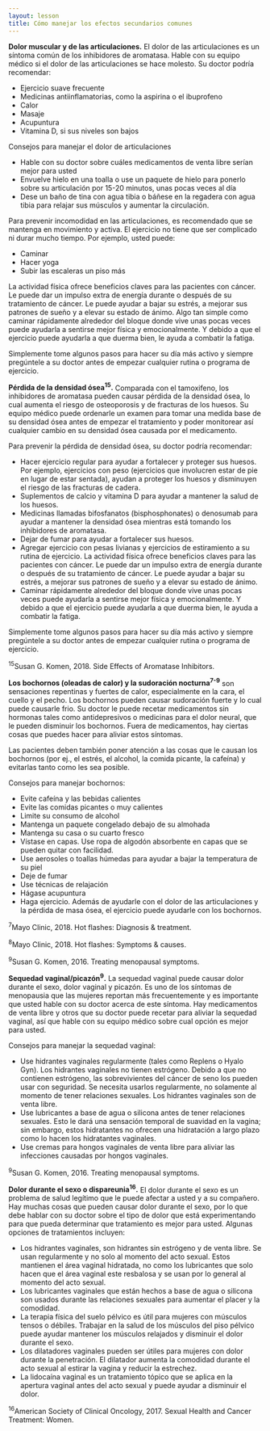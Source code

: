 ```yaml
---
layout: lesson
title: Cómo manejar los efectos secundarios comunes
---
```


**Dolor muscular y de las articulaciones.** El dolor de las articulaciones es un síntoma común de los inhibidores de aromatasa. Hable con su equipo médico si el dolor de las articulaciones se hace molesto. Su doctor podría recomendar:

* Ejercicio suave frecuente
* Medicinas antiinflamatorias, como la aspirina o el ibuprofeno
* Calor
* Masaje
* Acupuntura
* Vitamina D, si sus niveles son bajos

Consejos para manejar el dolor de articulaciones

* Hable con su doctor sobre cuáles medicamentos de venta libre serían mejor para usted
* Envuelve hielo en una toalla o use un paquete de hielo para ponerlo sobre su articulación por 15-20 minutos, unas pocas veces al día
* Dese un baño de tina con agua tibia o báñese en la regadera con agua tibia para relajar sus músculos y aumentar la circulación.

Para prevenir incomodidad en las articulaciones, es recomendado que se mantenga en movimiento y activa. 
El ejercicio no tiene que ser complicado ni durar mucho tiempo. Por ejemplo, usted puede:

* Caminar
* Hacer yoga
* Subir las escaleras un piso más

La actividad física ofrece beneficios claves para las pacientes con cáncer. Le puede dar un impulso extra de energía durante o después de su tratamiento de cáncer. Le puede ayudar a bajar su estrés, a mejorar sus patrones de sueño y a elevar su estado de ánimo. Algo tan simple como caminar rápidamente alrededor del bloque donde vive unas pocas veces puede ayudarla a sentirse mejor física y emocionalmente. Y debido a que el ejercicio puede ayudarla a que duerma bien, le ayuda a combatir la fatiga. 

Simplemente tome algunos pasos para hacer su día más activo y siempre pregúntele a su doctor antes de empezar cualquier rutina o programa de ejercicio.

**Pérdida de la densidad ósea<sup>15</sup>.** Comparada con el tamoxifeno, los inhibidores de aromatasa pueden causar pérdida de la densidad ósea, lo cual aumenta el riesgo de osteoporosis y de fracturas de los huesos. Su equipo médico puede ordenarle un examen para tomar una medida base de su densidad ósea antes de empezar el tratamiento y poder monitorear así cualquier cambio en su densidad ósea causada por el medicamento. 

Para prevenir la pérdida de densidad ósea, su doctor podría recomendar: 

* Hacer ejercicio regular para ayudar a fortalecer y proteger sus huesos. Por ejemplo, ejercicios con peso (ejercicios que involucren estar de pie en lugar de estar sentada), ayudan a proteger los huesos y disminuyen el riesgo de las fracturas de cadera. 
* Suplementos de calcio y vitamina D para ayudar a mantener la salud de los huesos.
* Medicinas llamadas bifosfanatos (bisphosphonates) o denosumab para ayudar a mantener la densidad ósea mientras está tomando los inhibidores de aromatasa.
* Dejar de fumar para ayudar a fortalecer sus huesos. 
* Agregar ejercicio con pesas livianas y ejercicios de estiramiento a su rutina de ejercicio. La actividad física ofrece beneficios claves para las pacientes con cáncer. Le puede dar un impulso extra de energía durante o después de su tratamiento de cáncer. Le puede ayudar a bajar su estrés, a mejorar sus patrones de sueño y a elevar su estado de ánimo. 
* Caminar rápidamente alrededor del bloque donde vive unas pocas veces puede ayudarla a sentirse mejor física y emocionalmente. Y debido a que el ejercicio puede ayudarla a que duerma bien, le ayuda a combatir la fatiga. 

Simplemente tome algunos pasos para hacer su día más activo y siempre pregúntele a su doctor antes de empezar cualquier rutina o programa de ejercicio.


<sup>15</sup>Susan G. Komen, 2018. Side Effects of Aromatase Inhibitors.

**Los bochornos (oleadas de calor) y la sudoración nocturna<sup>7-9</sup>** son sensaciones repentinas y fuertes de calor, especialmente en la cara, el cuello y el pecho. Los bochornos pueden causar sudoración fuerte y lo cual puede causarle frio. Su doctor le puede recetar medicamentos sin hormonas tales como antidepresivos o medicinas para el dolor neural, que le pueden disminuir los bochornos. Fuera de medicamentos, hay ciertas cosas que puedes hacer para aliviar estos síntomas.

Las pacientes deben también poner atención a las cosas que le causan los bochornos (por ej., el estrés, el alcohol, la comida picante, la cafeína) y evitarlas tanto como les sea posible. 

Consejos para manejar bochornos:

* Evite cafeína y las bebidas calientes
* Evite las comidas picantes o muy calientes
* Limite su consumo de alcohol
* Mantenga un paquete congelado debajo de su almohada
* Mantenga su casa o su cuarto fresco
* Vístase en capas. Use ropa de algodón absorbente en capas que se pueden quitar con facilidad.
* Use aerosoles o toallas húmedas para ayudar a bajar la temperatura de su piel
* Deje de fumar
* Use técnicas de relajación 
* Hágase acupuntura
* Haga ejercicio. Además de ayudarle con el dolor de las articulaciones y la pérdida de masa ósea, el ejercicio puede ayudarle con los bochornos.


<sup>7</sup>Mayo Clinic, 2018. Hot flashes: Diagnosis & treatment.

<sup>8</sup>Mayo Clinic, 2018. Hot flashes: Symptoms & causes.

<sup>9</sup>Susan G. Komen, 2016. Treating menopausal symptoms.

**Sequedad vaginal/picazón<sup>9</sup>.** La sequedad vaginal puede causar dolor durante el sexo, dolor vaginal y picazón. Es uno de los síntomas de menopausia que las mujeres reportan más frecuentemente y es importante que usted hable con su doctor acerca de este síntoma. Hay medicamentos de venta libre y otros que su doctor puede recetar para aliviar la sequedad vaginal, así que hable con su equipo médico sobre cual opción es mejor para usted. 

Consejos para manejar la sequedad vaginal:

* Use hidrantes vaginales regularmente (tales como Replens o Hyalo Gyn). Los hidrantes vaginales no tienen estrógeno. Debido a que no contienen estrógeno, las sobrevivientes del cáncer de seno los pueden usar con seguridad. Se necesita usarlos regularmente, no solamente al momento de tener relaciones sexuales. Los hidrantes vaginales son de venta libre. 
* Use lubricantes a base de agua o silicona antes de tener relaciones sexuales. Esto le dará una sensación temporal de suavidad en la vagina; sin embargo, estos hidratantes no ofrecen una hidratación a largo plazo como lo hacen los hidratantes vaginales. 
* Use cremas para hongos vaginales de venta libre para aliviar las infecciones causadas por hongos vaginales.


<sup>9</sup>Susan G. Komen, 2016. Treating menopausal symptoms.

**Dolor durante el sexo o dispareunia<sup>16</sup>.** El dolor durante el sexo es un problema de salud legítimo que le puede afectar a usted y a su compañero. Hay muchas cosas que pueden causar dolor durante el sexo, por lo que debe hablar con su doctor sobre el tipo de dolor que está experimentando para que pueda determinar que tratamiento es mejor para usted. Algunas opciones de tratamientos incluyen:

* Los hidrantes vaginales, son hidrantes sin estrógeno y de venta libre. Se usan regularmente y no solo al momento del acto sexual. Estos mantienen el área vaginal hidratada, no como los lubricantes que solo hacen que el área vaginal este resbalosa y se usan por lo general al momento del acto sexual. 
* Los lubricantes vaginales que están hechos a base de agua o silicona son usados durante las relaciones sexuales para aumentar el placer y la comodidad. 
* La terapia física del suelo pélvico es útil para mujeres con músculos tensos o débiles. Trabajar en la salud de los músculos del piso pélvico puede ayudar mantener los músculos relajados y disminuir el dolor durante el sexo.
* Los dilatadores vaginales pueden ser útiles para mujeres con dolor durante la penetración. El dilatador aumenta la comodidad durante el acto sexual al estirar la vagina y reducir la estrechez. 
* La lidocaína vaginal es un tratamiento tópico que se aplica en la apertura vaginal antes del acto sexual y puede ayudar a disminuir el dolor.

<sup>16</sup>American Society of Clinical Oncology, 2017. Sexual Health and Cancer Treatment: Women.


